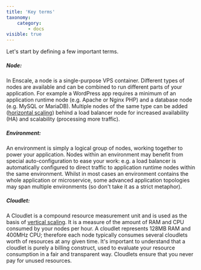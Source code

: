 ```yaml
---
title: 'Key terms'
taxonomy:
    category:
        - docs
visible: true
---
```


Let's start by defining a few important terms.

##### Node:
In Enscale, a node is a single-purpose VPS container. Different types of nodes are available and can be combined to run different parts of your application. For example a WordPress app requires a minimum of an application runtime node (e.g. Apache or Nginx PHP) and a database node (e.g. MySQL or MariaDB). Multiple nodes of the same type can be added ([horizontal scaling](/environments/features/horizontal-scaling)) behind a load balancer node for increased availability (HA) and scalability (processing more traffic).

##### Environment:
An environment is simply a logical group of nodes, working together to power your application. Nodes within an environment may benefit from special auto-configuration to ease your work: e.g. a load balancer is automatically configured to direct traffic to application runtime nodes within the same environment. Whilst in most cases an environment contains the whole application or microservice, some advanced application topologies may span multiple environments (so don't take it as a strict metaphor).

##### Cloudlet:
A Cloudlet is a compound resource measurement unit and is used as the basis of [vertical scaling](/environments/features/vertical-scaling). It is a measure of the amount of RAM and CPU consumed by your nodes per hour. A cloudlet represents 128MB RAM and 400MHz CPU; therefore each node typically consumes several cloudlets worth of resources at any given time. It's important to understand that a cloudlet is purely a billing construct, used to evaluate your resource consumption in a fair and transparent way. Cloudlets ensure that you never pay for unused resources.


